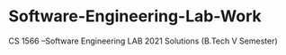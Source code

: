 # Software-Engineering-Lab-Work
CS 1566 –Software Engineering LAB 2021 Solutions (B.Tech V Semester)
